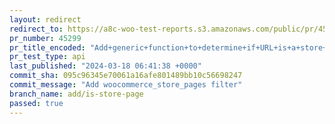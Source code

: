 ```yaml
---
layout: redirect
redirect_to: https://a8c-woo-test-reports.s3.amazonaws.com/public/pr/45299/api/index.html
pr_number: 45299
pr_title_encoded: "Add+generic+function+to+determine+if+URL+is+a+store+page"
pr_test_type: api
last_published: "2024-03-18 06:41:38 +0000"
commit_sha: 095c96345e70061a16afe801489bb10c56698247
commit_message: "Add woocommerce_store_pages filter"
branch_name: add/is-store-page
passed: true
---
```

